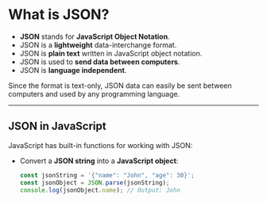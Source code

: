 # What is JSON?

- **JSON** stands for **JavaScript Object Notation**.
- JSON is a **lightweight** data-interchange format.
- JSON is **plain text** written in JavaScript object notation.
- JSON is used to **send data between computers**.
- JSON is **language independent**.

Since the format is text-only, JSON data can easily be sent between computers and used by any programming language.

---

## JSON in JavaScript

JavaScript has built-in functions for working with JSON:

- Convert a **JSON string** into a **JavaScript object**:
  ```javascript
  const jsonString = '{"name": "John", "age": 30}';
  const jsonObject = JSON.parse(jsonString);
  console.log(jsonObject.name); // Output: John
